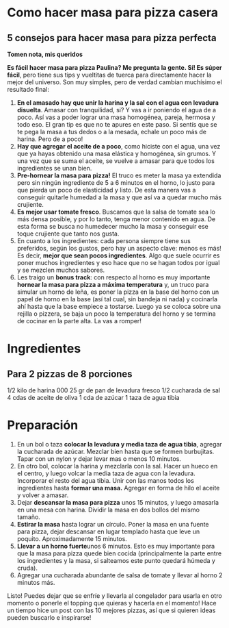 
# Como hacer masa para pizza casera

## 5 consejos para hacer masa para pizza perfecta
**Tomen nota, mis queridos**

**Es fácil hacer masa para pizza Paulina? Me pregunta la gente. Sí! Es súper fácil**, pero tiene sus tips y vueltitas de tuerca para directamente hacer la mejor del universo. Son muy simples, pero de verdad cambian muchísimo el resultado final:

1. **En el amasado hay que unir la harina y la sal con el agua con levadura disuelta**. Amasar con tranquilidad, si? Y vas a ir poniendo el agua de a poco. Así vas a poder lograr una masa homogénea, pareja, hermosa y todo eso.
El gran tip es que no te apures en este paso. Si sentís que se te pega la masa a tus dedos o a la mesada, echale un poco más de harina. Pero de a poco!
2. **Hay que agregar el aceite de a poco**, como hiciste con el agua, una vez que ya hayas obtenido una masa elástica y homogénea, sin grumos. Y una vez que se suma el aceite, se vuelve a amasar para que todos los ingredientes se unan bien.
3. **Pre-hornear la masa para pizza!** El truco es meter la masa ya extendida pero sin ningún ingrediente de 5 a 6 minutos en el horno, lo justo para que pierda un poco de elasticidad y listo. De esta manera vas a conseguir quitarle humedad a la masa y que así va a quedar mucho más crujiente.
4. **Es mejor usar tomate fresco**. Buscamos que la salsa de tomate sea lo más densa posible, y por lo tanto, tenga menor contenido en agua. De esta forma se busca no humedecer mucho la masa y conseguir ese toque crujiente que tanto nos gusta.
5. En cuanto a los ingredientes: cada persona siempre tiene sus preferidos, según los gustos, pero hay un aspecto clave: menos es más! Es decir, **mejor que sean pocos ingredientes**. Algo que suele ocurrir es poner muchos ingredientes y eso hace que no se hagan todos por igual y se mezclen muchos sabores.
6. Les traigo un **bonus track**: con respecto al horno es muy importante **hornear la masa para pizza a máxima temperatura** y, un truco para simular un horno de leña, es poner la pizza en la base del horno con un papel de horno en la base (así tal cual, sin bandeja ni nada) y cocinarla ahí hasta que la base empiece a tostarse. Luego ya se coloca sobre una rejilla o pizzera, se baja un poco la temperatura del horno y se termina de cocinar en la parte alta. La vas a romper!

# Ingredientes
## Para 2 pizzas de 8 porciones

1/2 kilo de harina 000
25 gr de pan de levadura fresco
1/2 cucharada de sal
4 cdas de aceite de oliva
1 cda de azúcar
1 taza de agua tibia

# Preparación
1. En un bol o taza **colocar la levadura y media taza de agua tibia**, agregar la cucharada de azúcar. Mezclar bien hasta que se formen burbujitas. Tapar con un nylon y dejar levar mas o menos 10 minutos.
2. En otro bol, colocar la harina y mezclarla con la sal. Hacer un hueco en el centro, y luego volcar la media taza de agua con la levadura. Incorporar el resto del agua tibia. Unir con las manos todos los ingredientes hasta **formar una masa.** Agregar en forma de hilo el aceite y volver a amasar.
3. Dejar **descansar la masa para pizza** unos 15 minutos, y luego amasarla en una mesa con harina. Dividir la masa en dos bollos del mismo tamaño.
4. **Estirar la masa** hasta lograr un círculo. Poner la masa en una fuente para pizza, dejar descansar en lugar templado hasta que leve un poquito. Aproximadamente 15 minutos.
5. **Llevar a un horno fuerte**unos 6 minutos. Esto es muy importante para que la masa para pizza quede bien cocida (principalmente la parte entre los ingredientes y la masa, si salteamos este punto quedará húmeda y cruda).
6. Agregar una cucharada abundante de salsa de tomate y llevar al horno 2 minutos más.

Listo! Puedes dejar que se enfríe y llevarla al congelador para usarla en otro momento o ponerle el topping que quieras y hacerla en el momento! Hace un tiempo hice un post con las 10 mejores pizzas, así que si quieren ideas pueden buscarlo e inspirarse!
